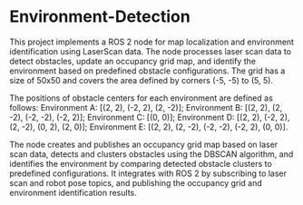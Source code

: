 # Environment-Detection
This project implements a ROS 2 node for map localization and environment identification using LaserScan data. The node processes laser scan data to detect obstacles, update an occupancy grid map, and identify the environment based on predefined obstacle configurations. The grid has a size of 50x50 and covers the area defined by corners (-5, -5) to (5, 5). 

The positions of obstacle centers for each environment are defined as follows: 
Environment A: [(2, 2), (-2, 2), (2, -2)]; 
Environment B: [(2, 2), (2, -2), (-2, -2), (-2, 2)]; 
Environment C: [(0, 0)]; 
Environment D: [(2, 2), (-2, 2), (2, -2), (0, 2), (2, 0)]; 
Environment E: [(2, 2), (2, -2), (-2, -2), (-2, 2), (0, 0)]. 

The node creates and publishes an occupancy grid map based on laser scan data, detects and clusters obstacles using the DBSCAN algorithm, and identifies the environment by comparing detected obstacle clusters to predefined configurations. It integrates with ROS 2 by subscribing to laser scan and robot pose topics, and publishing the occupancy grid and environment identification results.






